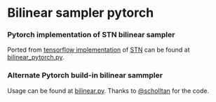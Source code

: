 # Bilinear sampler pytorch
### Pytorch implementation of STN bilinear sampler 

Ported from [tensorflow implementation](https://github.com/mrharicot/monodepth/blob/master/bilinear_sampler.py) of [STN](https://github.com/daviddao/spatial-transformer-tensorflow/blob/master/spatial_transformer.py) can be found at [bilinear_pytorch.py](https://github.com/alwynmathew/bilinear-sampler-pytorch/blob/master/bilinear_pytorch.py).

### Alternate Pytorch build-in bilinear sammpler

Usage can be found at [bilinear.py](https://github.com/alwynmathew/bilinear-sampler-pytorch/blob/master/bilinear.py). Thanks to [@scholltan](https://github.com/scholltan) for the code.



